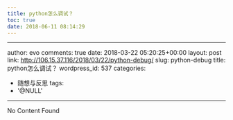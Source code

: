 ```yaml
---
title: python怎么调试？
toc: true
date: 2018-06-11 08:14:29
---
```

---
author: evo
comments: true
date: 2018-03-22 05:20:25+00:00
layout: post
link: http://106.15.37.116/2018/03/22/python-debug/
slug: python-debug
title: python怎么调试？
wordpress_id: 537
categories:
- 随想与反思
tags:
- '@NULL'
---

No Content Found
